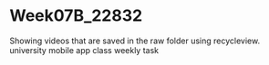 # Week07B_22832
Showing videos that are saved in the raw folder using recycleview. university mobile app class weekly task
